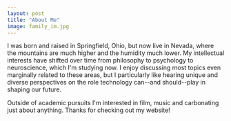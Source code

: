 ```yaml
---
layout: post
title: "About Me"
image: family_im.jpg
---
```


I was born and raised in Springfield, Ohio, but now live in Nevada, where the mountains are much higher and the humidity much lower.  My intellectual interests have shifted over time from philosophy to psychology to neuroscience, which I'm studying now.  I enjoy discussing most topics even marginally related to these areas, but I particularly like hearing unique and diverse perspectives on the role technology can--and should--play in shaping our future.

Outside of academic pursuits I'm interested in film, music and carbonating just about anything.  Thanks for checking out my website!
